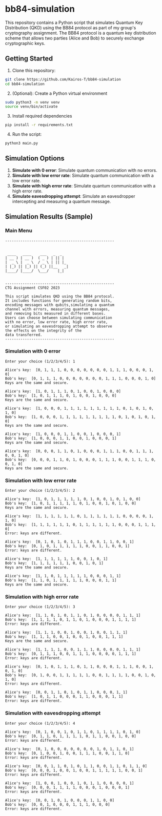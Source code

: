 # bb84-simulation
This repository contains a Python script that simulates Quantum Key Distribution (QKD) using the BB84 protocol as part of my group's cryptography assignment. The BB84 protocol is a quantum key distribution scheme that allows two parties (Alice and Bob) to securely exchange cryptographic keys. 

## Getting Started

1. Clone this repository:
```bash
git clone https://github.com/Kairos-T/bb84-simulation
cd bb84-simulation
```

2. (Optional): Create a Python virtual environment
```bash
sudo python3 -m venv venv
source venv/bin/activate
```

3. Install required dependencies
```bash
pip install -r requirements.txt
```

4. Run the script:
```bash
python3 main.py
```


## Simulation Options
1. **Simulate with 0 error**: Simulate quantum communication with no errors.
2. **Simulate with low error rate**: Simulate quantum communication with a low error rate.
3. **Simulate with high error rate**: Simulate quantum communication with a high error rate.
4. **Simulate eavesdropping attempt**: Simulate an eavesdropper intercepting and measuring a quantum message.

## Simulation Results (Sample)

### Main Menu
```
--------------------------------------------------


 ____   ____    ___   _  _   
| __ ) | __ )  ( _ ) | || |  
|  _ \ |  _ \  / _ \ | || |_ 
| |_) || |_) || (_) ||__   _|
|____/ |____/  \___/    |_|  
                             

--------------------------------------------------
CTG Assignment CSF02 2023

This script simulates QKD using the BB84 protocol.
It includes functions for generating random bits,
encoding messages with qubits,simulating a quantum
channel with errors, measuring quantum messages,
and removing bits measured in different bases.
Users can choose between simulating communication
with no error, low error rate, high error rate,
or simulating an eavesdropping attempt to observe
the effects on the integrity of the 
data transferred.
--------------------------------------------------
```

### Simulation with 0 error
```
Enter your choice (1/2/3/4/5): 1

Alice's key:  [0, 1, 1, 1, 0, 0, 0, 0, 0, 0, 0, 1, 1, 1, 0, 0, 0, 1, 0]
Bob's key:  [0, 1, 1, 1, 0, 0, 0, 0, 0, 0, 0, 1, 1, 1, 0, 0, 0, 1, 0]
Keys are the same and secure.

Alice's key:  [1, 0, 1, 1, 1, 0, 1, 0, 0, 1, 0, 0, 0]
Bob's key:  [1, 0, 1, 1, 1, 0, 1, 0, 0, 1, 0, 0, 0]
Keys are the same and secure.

Alice's key:  [1, 0, 0, 0, 1, 1, 1, 1, 1, 1, 1, 1, 1, 0, 1, 0, 1, 0, 1, 0]
Bob's key:  [1, 0, 0, 0, 1, 1, 1, 1, 1, 1, 1, 1, 1, 0, 1, 0, 1, 0, 1, 0]
Keys are the same and secure.

Alice's key:  [1, 0, 0, 0, 1, 1, 0, 0, 1, 0, 0, 0, 1]
Bob's key:  [1, 0, 0, 0, 1, 1, 0, 0, 1, 0, 0, 0, 1]
Keys are the same and secure.

Alice's key:  [0, 0, 0, 1, 1, 0, 1, 0, 0, 0, 1, 1, 1, 0, 0, 1, 1, 1, 0, 0, 1, 0]
Bob's key:  [0, 0, 0, 1, 1, 0, 1, 0, 0, 0, 1, 1, 1, 0, 0, 1, 1, 1, 0, 0, 1, 0]
Keys are the same and secure.
```

### Simulation with low error rate
```
Enter your choice (1/2/3/4/5): 2

Alice's key:  [1, 0, 1, 1, 1, 1, 1, 0, 1, 0, 0, 1, 0, 1, 0, 0]
Bob's key:  [1, 0, 1, 1, 1, 1, 1, 0, 1, 0, 0, 1, 0, 1, 0, 0]
Keys are the same and secure.

Alice's key:  [1, 1, 1, 1, 1, 1, 0, 1, 1, 1, 1, 1, 1, 0, 0, 0, 0, 1, 1, 0]
Bob's key:  [1, 1, 1, 1, 1, 1, 0, 1, 1, 1, 1, 1, 1, 0, 0, 0, 1, 1, 1, 0]
Error: keys are different.

Alice's key:  [0, 1, 0, 1, 0, 1, 1, 1, 0, 0, 1, 1, 0, 0, 1]
Bob's key:  [0, 1, 0, 1, 1, 1, 1, 1, 0, 0, 1, 1, 0, 0, 1]
Error: keys are different.

Alice's key:  [1, 1, 1, 1, 1, 1, 0, 0, 1, 0, 1]
Bob's key:  [1, 1, 1, 1, 1, 1, 0, 0, 1, 0, 1]
Keys are the same and secure.

Alice's key:  [1, 1, 0, 1, 1, 1, 1, 1, 0, 0, 0, 1, 1]
Bob's key:  [1, 1, 0, 1, 1, 1, 1, 1, 0, 0, 0, 1, 1]
Keys are the same and secure.
```

### Simulation with high error rate
```
Enter your choice (1/2/3/4/5): 3

Alice's key:  [1, 1, 0, 1, 0, 1, 1, 0, 1, 0, 0, 0, 0, 1, 1, 1]
Bob's key:  [1, 1, 1, 1, 0, 1, 1, 0, 1, 0, 0, 0, 1, 1, 1, 1]
Error: keys are different.

Alice's key:  [1, 1, 1, 0, 0, 1, 0, 0, 1, 0, 0, 1, 1, 1]
Bob's key:  [1, 1, 1, 0, 0, 1, 0, 0, 1, 0, 0, 1, 1, 1]
Keys are the same and secure.

Alice's key:  [1, 1, 1, 1, 0, 0, 1, 1, 1, 0, 0, 0, 0, 1, 1, 1]
Bob's key:  [0, 1, 1, 1, 0, 0, 1, 1, 1, 0, 0, 0, 0, 1, 1, 1]
Error: keys are different.

Alice's key:  [0, 1, 0, 1, 1, 1, 0, 1, 1, 0, 0, 0, 1, 1, 1, 0, 0, 1, 0, 1, 0]
Bob's key:  [0, 1, 0, 0, 1, 1, 1, 1, 1, 0, 0, 1, 1, 1, 1, 0, 0, 1, 0, 1, 0]
Error: keys are different.

Alice's key:  [0, 0, 1, 1, 0, 1, 0, 1, 1, 0, 0, 0, 1, 1]
Bob's key:  [1, 0, 1, 1, 0, 0, 0, 1, 1, 0, 0, 0, 1, 1]
Error: keys are different.
```

### Simulation with eavesdropping attempt
```
Enter your choice (1/2/3/4/5): 4

Alice's key:  [0, 1, 0, 0, 1, 0, 1, 1, 0, 1, 1, 1, 1, 0, 1, 0]
Bob's key:  [0, 1, 1, 0, 1, 1, 1, 1, 0, 1, 1, 0, 0, 1, 0, 0]
Error: keys are different.

Alice's key:  [0, 1, 0, 0, 0, 0, 0, 0, 0, 1, 0, 1, 1, 0, 1]
Bob's key:  [0, 1, 0, 0, 1, 0, 0, 1, 1, 1, 0, 0, 1, 1, 0]
Error: keys are different.

Alice's key:  [0, 0, 1, 1, 0, 1, 0, 1, 1, 0, 0, 1, 1, 0, 1, 1, 0]
Bob's key:  [0, 0, 0, 1, 0, 0, 1, 0, 0, 1, 1, 1, 1, 1, 0, 0, 1]
Error: keys are different.

Alice's key:  [1, 0, 0, 1, 0, 0, 1, 0, 1, 1, 0, 0, 0, 0, 1]
Bob's key:  [0, 0, 0, 1, 1, 1, 1, 0, 0, 0, 1, 0, 0, 0, 1]
Error: keys are different.

Alice's key:  [0, 0, 1, 0, 1, 0, 0, 0, 1, 1, 0, 0]
Bob's key:  [0, 0, 1, 0, 0, 0, 1, 1, 1, 0, 0, 0]
Error: keys are different.
```